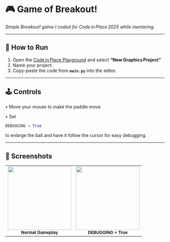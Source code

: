 # 🎮 Game of Breakout!

*Simple Breakout! game I coded for Code in Place 2025 while mentoring.*

---

## 🚀 How to Run

1. Open the [Code in Place Playground](https://codeinplace.stanford.edu/public/create) and select **“New Graphics Project”**
2. Name your project.
3. Copy–paste the code from **`main.py`** into the editor.

---

## 🕹️ Controls

• Move your mouse to make the paddle move.

• Set

```python
DEBUGGING = True
```

to enlarge the ball and have it follow the cursor for easy debugging.

---

## 📸 Screenshots

<table>
  <tr>
    <td align="center">
      <img width="200" src="https://github.com/user-attachments/assets/f991c85b-dc23-4ab2-9788-e2d0d729f61d" /><br/>
      <sub><strong>Normal Gameplay</strong></sub>
    </td>
    <td align="center">
      <img width="200" src="https://github.com/user-attachments/assets/22fa9b78-ae23-4920-8604-09b774795799" /><br/>
      <sub><strong>DEBUGGING = True</strong></sub>
    </td>
  </tr>
</table>
